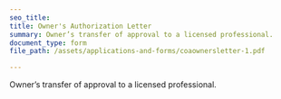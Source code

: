 ```yaml
---
seo_title: 
title: Owner's Authorization Letter
summary: Owner’s transfer of approval to a licensed professional.
document_type: form
file_path: /assets/applications-and-forms/coaownersletter-1.pdf

---
```

Owner’s transfer of approval to a licensed professional.
